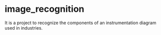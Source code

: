 # image_recognition
It is a project to recognize the components of an instrumentation diagram used in industries.
